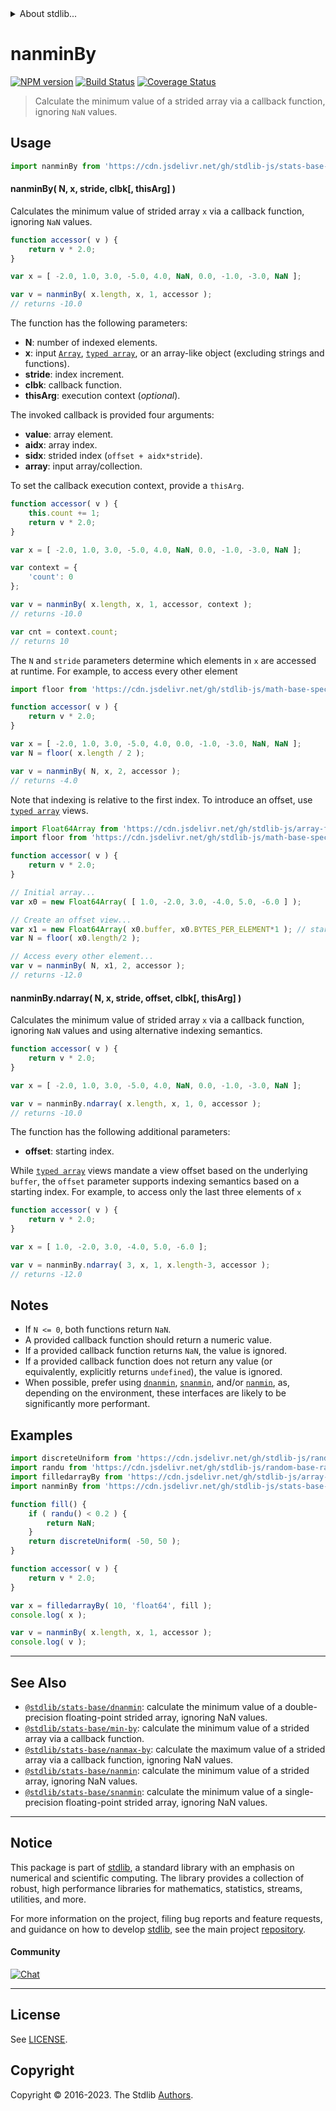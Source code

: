 <!--

@license Apache-2.0

Copyright (c) 2020 The Stdlib Authors.

Licensed under the Apache License, Version 2.0 (the "License");
you may not use this file except in compliance with the License.
You may obtain a copy of the License at

   http://www.apache.org/licenses/LICENSE-2.0

Unless required by applicable law or agreed to in writing, software
distributed under the License is distributed on an "AS IS" BASIS,
WITHOUT WARRANTIES OR CONDITIONS OF ANY KIND, either express or implied.
See the License for the specific language governing permissions and
limitations under the License.

-->


<details>
  <summary>
    About stdlib...
  </summary>
  <p>We believe in a future in which the web is a preferred environment for numerical computation. To help realize this future, we've built stdlib. stdlib is a standard library, with an emphasis on numerical and scientific computation, written in JavaScript (and C) for execution in browsers and in Node.js.</p>
  <p>The library is fully decomposable, being architected in such a way that you can swap out and mix and match APIs and functionality to cater to your exact preferences and use cases.</p>
  <p>When you use stdlib, you can be absolutely certain that you are using the most thorough, rigorous, well-written, studied, documented, tested, measured, and high-quality code out there.</p>
  <p>To join us in bringing numerical computing to the web, get started by checking us out on <a href="https://github.com/stdlib-js/stdlib">GitHub</a>, and please consider <a href="https://opencollective.com/stdlib">financially supporting stdlib</a>. We greatly appreciate your continued support!</p>
</details>

# nanminBy

[![NPM version][npm-image]][npm-url] [![Build Status][test-image]][test-url] [![Coverage Status][coverage-image]][coverage-url] <!-- [![dependencies][dependencies-image]][dependencies-url] -->

> Calculate the minimum value of a strided array via a callback function, ignoring `NaN` values.



<section class="usage">

## Usage

```javascript
import nanminBy from 'https://cdn.jsdelivr.net/gh/stdlib-js/stats-base-nanmin-by@deno/mod.js';
```

#### nanminBy( N, x, stride, clbk\[, thisArg] )

Calculates the minimum value of strided array `x` via a callback function, ignoring `NaN` values.

```javascript
function accessor( v ) {
    return v * 2.0;
}

var x = [ -2.0, 1.0, 3.0, -5.0, 4.0, NaN, 0.0, -1.0, -3.0, NaN ];

var v = nanminBy( x.length, x, 1, accessor );
// returns -10.0
```

The function has the following parameters:

-   **N**: number of indexed elements.
-   **x**: input [`Array`][mdn-array], [`typed array`][mdn-typed-array], or an array-like object (excluding strings and functions). 
-   **stride**: index increment.
-   **clbk**: callback function.
-   **thisArg**: execution context (_optional_).

The invoked callback is provided four arguments:

-   **value**: array element.
-   **aidx**: array index.
-   **sidx**: strided index (`offset + aidx*stride`).
-   **array**: input array/collection.

To set the callback execution context, provide a `thisArg`.

```javascript
function accessor( v ) {
    this.count += 1;
    return v * 2.0;
}

var x = [ -2.0, 1.0, 3.0, -5.0, 4.0, NaN, 0.0, -1.0, -3.0, NaN ];

var context = {
    'count': 0
};

var v = nanminBy( x.length, x, 1, accessor, context );
// returns -10.0

var cnt = context.count;
// returns 10
```

The `N` and `stride` parameters determine which elements in `x` are accessed at runtime. For example, to access every other element

```javascript
import floor from 'https://cdn.jsdelivr.net/gh/stdlib-js/math-base-special-floor@deno/mod.js';

function accessor( v ) {
    return v * 2.0;
}

var x = [ -2.0, 1.0, 3.0, -5.0, 4.0, 0.0, -1.0, -3.0, NaN, NaN ];
var N = floor( x.length / 2 );

var v = nanminBy( N, x, 2, accessor );
// returns -4.0
```

Note that indexing is relative to the first index. To introduce an offset, use [`typed array`][mdn-typed-array] views.

```javascript
import Float64Array from 'https://cdn.jsdelivr.net/gh/stdlib-js/array-float64@deno/mod.js';
import floor from 'https://cdn.jsdelivr.net/gh/stdlib-js/math-base-special-floor@deno/mod.js';

function accessor( v ) {
    return v * 2.0;
}

// Initial array...
var x0 = new Float64Array( [ 1.0, -2.0, 3.0, -4.0, 5.0, -6.0 ] );

// Create an offset view...
var x1 = new Float64Array( x0.buffer, x0.BYTES_PER_ELEMENT*1 ); // start at 2nd element
var N = floor( x0.length/2 );

// Access every other element...
var v = nanminBy( N, x1, 2, accessor );
// returns -12.0
```

#### nanminBy.ndarray( N, x, stride, offset, clbk\[, thisArg] )

Calculates the minimum value of strided array `x` via a callback function, ignoring `NaN` values and using alternative indexing semantics.

```javascript
function accessor( v ) {
    return v * 2.0;
}

var x = [ -2.0, 1.0, 3.0, -5.0, 4.0, NaN, 0.0, -1.0, -3.0, NaN ];

var v = nanminBy.ndarray( x.length, x, 1, 0, accessor );
// returns -10.0
```

The function has the following additional parameters:

-   **offset**: starting index.

While [`typed array`][mdn-typed-array] views mandate a view offset based on the underlying `buffer`, the `offset` parameter supports indexing semantics based on a starting index. For example, to access only the last three elements of `x`

```javascript
function accessor( v ) {
    return v * 2.0;
}

var x = [ 1.0, -2.0, 3.0, -4.0, 5.0, -6.0 ];

var v = nanminBy.ndarray( 3, x, 1, x.length-3, accessor );
// returns -12.0
```

</section>

<!-- /.usage -->

<section class="notes">

## Notes

-   If `N <= 0`, both functions return `NaN`.
-   A provided callback function should return a numeric value.
-   If a provided callback function returns `NaN`, the value is ignored.
-   If a provided callback function does not return any value (or equivalently, explicitly returns `undefined`), the value is ignored.
-   When possible, prefer using [`dnanmin`][@stdlib/stats/base/dnanmin], [`snanmin`][@stdlib/stats/base/snanmin], and/or [`nanmin`][@stdlib/stats/base/nanmin], as, depending on the environment, these interfaces are likely to be significantly more performant.

</section>

<!-- /.notes -->

<section class="examples">

## Examples

<!-- eslint no-undef: "error" -->

```javascript
import discreteUniform from 'https://cdn.jsdelivr.net/gh/stdlib-js/random-base-discrete-uniform@deno/mod.js';
import randu from 'https://cdn.jsdelivr.net/gh/stdlib-js/random-base-randu@deno/mod.js';
import filledarrayBy from 'https://cdn.jsdelivr.net/gh/stdlib-js/array-filled-by@deno/mod.js';
import nanminBy from 'https://cdn.jsdelivr.net/gh/stdlib-js/stats-base-nanmin-by@deno/mod.js';

function fill() {
    if ( randu() < 0.2 ) {
        return NaN;
    }
    return discreteUniform( -50, 50 );
}

function accessor( v ) {
    return v * 2.0;
}

var x = filledarrayBy( 10, 'float64', fill );
console.log( x );

var v = nanminBy( x.length, x, 1, accessor );
console.log( v );
```

</section>

<!-- /.examples -->

<!-- Section for related `stdlib` packages. Do not manually edit this section, as it is automatically populated. -->

<section class="related">

* * *

## See Also

-   <span class="package-name">[`@stdlib/stats-base/dnanmin`][@stdlib/stats/base/dnanmin]</span><span class="delimiter">: </span><span class="description">calculate the minimum value of a double-precision floating-point strided array, ignoring NaN values.</span>
-   <span class="package-name">[`@stdlib/stats-base/min-by`][@stdlib/stats/base/min-by]</span><span class="delimiter">: </span><span class="description">calculate the minimum value of a strided array via a callback function.</span>
-   <span class="package-name">[`@stdlib/stats-base/nanmax-by`][@stdlib/stats/base/nanmax-by]</span><span class="delimiter">: </span><span class="description">calculate the maximum value of a strided array via a callback function, ignoring NaN values.</span>
-   <span class="package-name">[`@stdlib/stats-base/nanmin`][@stdlib/stats/base/nanmin]</span><span class="delimiter">: </span><span class="description">calculate the minimum value of a strided array, ignoring NaN values.</span>
-   <span class="package-name">[`@stdlib/stats-base/snanmin`][@stdlib/stats/base/snanmin]</span><span class="delimiter">: </span><span class="description">calculate the minimum value of a single-precision floating-point strided array, ignoring NaN values.</span>

</section>

<!-- /.related -->

<!-- Section for all links. Make sure to keep an empty line after the `section` element and another before the `/section` close. -->


<section class="main-repo" >

* * *

## Notice

This package is part of [stdlib][stdlib], a standard library with an emphasis on numerical and scientific computing. The library provides a collection of robust, high performance libraries for mathematics, statistics, streams, utilities, and more.

For more information on the project, filing bug reports and feature requests, and guidance on how to develop [stdlib][stdlib], see the main project [repository][stdlib].

#### Community

[![Chat][chat-image]][chat-url]

---

## License

See [LICENSE][stdlib-license].


## Copyright

Copyright &copy; 2016-2023. The Stdlib [Authors][stdlib-authors].

</section>

<!-- /.stdlib -->

<!-- Section for all links. Make sure to keep an empty line after the `section` element and another before the `/section` close. -->

<section class="links">

[npm-image]: http://img.shields.io/npm/v/@stdlib/stats-base-nanmin-by.svg
[npm-url]: https://npmjs.org/package/@stdlib/stats-base-nanmin-by

[test-image]: https://github.com/stdlib-js/stats-base-nanmin-by/actions/workflows/test.yml/badge.svg?branch=v0.1.1
[test-url]: https://github.com/stdlib-js/stats-base-nanmin-by/actions/workflows/test.yml?query=branch:v0.1.1

[coverage-image]: https://img.shields.io/codecov/c/github/stdlib-js/stats-base-nanmin-by/main.svg
[coverage-url]: https://codecov.io/github/stdlib-js/stats-base-nanmin-by?branch=main

<!--

[dependencies-image]: https://img.shields.io/david/stdlib-js/stats-base-nanmin-by.svg
[dependencies-url]: https://david-dm.org/stdlib-js/stats-base-nanmin-by/main

-->

[chat-image]: https://img.shields.io/gitter/room/stdlib-js/stdlib.svg
[chat-url]: https://app.gitter.im/#/room/#stdlib-js_stdlib:gitter.im

[stdlib]: https://github.com/stdlib-js/stdlib

[stdlib-authors]: https://github.com/stdlib-js/stdlib/graphs/contributors

[umd]: https://github.com/umdjs/umd
[es-module]: https://developer.mozilla.org/en-US/docs/Web/JavaScript/Guide/Modules

[deno-url]: https://github.com/stdlib-js/stats-base-nanmin-by/tree/deno
[umd-url]: https://github.com/stdlib-js/stats-base-nanmin-by/tree/umd
[esm-url]: https://github.com/stdlib-js/stats-base-nanmin-by/tree/esm
[branches-url]: https://github.com/stdlib-js/stats-base-nanmin-by/blob/main/branches.md

[stdlib-license]: https://raw.githubusercontent.com/stdlib-js/stats-base-nanmin-by/main/LICENSE

[mdn-array]: https://developer.mozilla.org/en-US/docs/Web/JavaScript/Reference/Global_Objects/Array

[mdn-typed-array]: https://developer.mozilla.org/en-US/docs/Web/JavaScript/Reference/Global_Objects/TypedArray

<!-- <related-links> -->

[@stdlib/stats/base/dnanmin]: https://github.com/stdlib-js/stats-base-dnanmin/tree/deno

[@stdlib/stats/base/min-by]: https://github.com/stdlib-js/stats-base-min-by/tree/deno

[@stdlib/stats/base/nanmax-by]: https://github.com/stdlib-js/stats-base-nanmax-by/tree/deno

[@stdlib/stats/base/nanmin]: https://github.com/stdlib-js/stats-base-nanmin/tree/deno

[@stdlib/stats/base/snanmin]: https://github.com/stdlib-js/stats-base-snanmin/tree/deno

<!-- </related-links> -->

</section>

<!-- /.links -->
